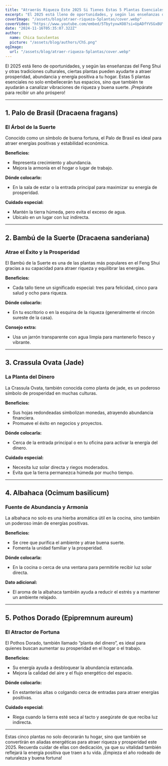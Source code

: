 ```yaml
---
title: "Atraerás Riqueza Este 2025 Si Tienes Estas 5 Plantas Esenciales"
excerpt: "El 2025 está lleno de oportunidades, y según las enseñanzas del Feng Shui y otras tradiciones culturales, ciertas plantas pueden ayudarte a atraer prosperidad, abundancia y energía positiva a tu hogar. "
coverImage: "/assets/blog/atraer-riqueza-5plantas/cover.webp"
coverVideo: "https://www.youtube.com/embed/5TbytyxwXO8?si=UpADfYVSGxBUYoxs"
date: "2024-11-16T05:35:07.322Z"
author:
  name: Chica Suculentas
  picture: "/assets/blog/authors/ChS.png"
ogImage:
  url: "/assets/blog/atraer-riqueza-5plantas/cover.webp"
---
```


El 2025 está lleno de oportunidades, y según las enseñanzas del Feng Shui y otras tradiciones culturales, ciertas plantas pueden ayudarte a atraer prosperidad, abundancia y energía positiva a tu hogar. Estas 5 plantas esenciales no solo embellecerán tus espacios, sino que también te ayudarán a canalizar vibraciones de riqueza y buena suerte. ¡Prepárate para recibir un año próspero!

---

## 1. **Palo de Brasil (Dracaena fragans)**

### El Árbol de la Suerte

Conocido como un símbolo de buena fortuna, el Palo de Brasil es ideal para atraer energías positivas y estabilidad económica.

**Beneficios:**
- Representa crecimiento y abundancia.
- Mejora la armonía en el hogar o lugar de trabajo.

**Dónde colocarlo:**
- En la sala de estar o la entrada principal para maximizar su energía de prosperidad.

**Cuidado especial:**
- Mantén la tierra húmeda, pero evita el exceso de agua.
- Ubícalo en un lugar con luz indirecta.

---

## 2. **Bambú de la Suerte (Dracaena sanderiana)**

### Atrae el Éxito y la Prosperidad

El Bambú de la Suerte es una de las plantas más populares en el Feng Shui gracias a su capacidad para atraer riqueza y equilibrar las energías.

**Beneficios:**
- Cada tallo tiene un significado especial: tres para felicidad, cinco para salud y ocho para riqueza.

**Dónde colocarlo:**
- En tu escritorio o en la esquina de la riqueza (generalmente el rincón sureste de la casa).

**Consejo extra:**
- Usa un jarrón transparente con agua limpia para mantenerlo fresco y vibrante.

---

## 3. **Crassula Ovata (Jade)**

### La Planta del Dinero

La Crassula Ovata, también conocida como planta de jade, es un poderoso símbolo de prosperidad en muchas culturas.

**Beneficios:**
- Sus hojas redondeadas simbolizan monedas, atrayendo abundancia financiera.
- Promueve el éxito en negocios y proyectos.

**Dónde colocarla:**
- Cerca de la entrada principal o en tu oficina para activar la energía del dinero.

**Cuidado especial:**
- Necesita luz solar directa y riegos moderados.
- Evita que la tierra permanezca húmeda por mucho tiempo.

---

## 4. **Albahaca (Ocimum basilicum)**

### Fuente de Abundancia y Armonía

La albahaca no solo es una hierba aromática útil en la cocina, sino también un poderoso imán de energías positivas.

**Beneficios:**
- Se cree que purifica el ambiente y atrae buena suerte.
- Fomenta la unidad familiar y la prosperidad.

**Dónde colocarla:**
- En la cocina o cerca de una ventana para permitirle recibir luz solar directa.

**Dato adicional:**
- El aroma de la albahaca también ayuda a reducir el estrés y a mantener un ambiente relajado.

---

## 5. **Pothos Dorado (Epipremnum aureum)**

### El Atractor de Fortuna

El Pothos Dorado, también llamado “planta del dinero”, es ideal para quienes buscan aumentar su prosperidad en el hogar o el trabajo.

**Beneficios:**
- Su energía ayuda a desbloquear la abundancia estancada.
- Mejora la calidad del aire y el flujo energético del espacio.

**Dónde colocarlo:**
- En estanterías altas o colgando cerca de entradas para atraer energías positivas.

**Cuidado especial:**
- Riega cuando la tierra esté seca al tacto y asegúrate de que reciba luz indirecta.

---


Estas cinco plantas no solo decorarán tu hogar, sino que también se convertirán en aliadas energéticas para atraer riqueza y prosperidad este 2025. Recuerda cuidar de ellas con dedicación, ya que su vitalidad también reflejará la energía positiva que traen a tu vida. ¡Empieza el año rodeado de naturaleza y buena fortuna!






